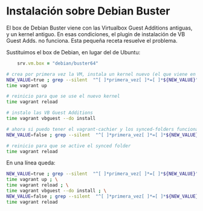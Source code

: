 # Instalación sobre Debian Buster 


El box de Debian Buster viene con las Virtualbox Guest Additions antiguas, y un kernel antiguo.  En esas condiciones, el plugin de
instalación de VB Guest Adds. no funciona.  Esta pequeña receta resuelve el problema.


Sustituimos el box de Debian, en lugar del de Ubuntu:

```ruby
    srv.vm.box = "debian/buster64"

```

```bash
# crea por primera vez la VM, instala un kernel nuevo (el que viene en el box ya no tiene los headers en los repos y falla la instalaci{on de las VB Guests)
NEW_VALUE=true ; grep --silent  "^[ ]*primera_vez[ ]*=[ ]*${NEW_VALUE}" Vagrantfile  || sed -i "s/^[ ]*primera_vez[ ]*=.*/primera_vez = ${NEW_VALUE}/" Vagrantfile
time vagrant up

# reinicio para que se use el nuevo kernel
time vagrant reload

# instalo las VB Guest Additions
time vagrant vbguest --do install

# ahora si puedo tener el vagrant-cachier y los synced-folders funcionando, cambio primera_vez a false
NEW_VALUE=false ; grep --silent  "^[ ]*primera_vez[ ]*=[ ]*${NEW_VALUE}" Vagrantfile  || sed -i "s/^[ ]*primera_vez[ ]*=.*/primera_vez = ${NEW_VALUE}/" Vagrantfile

# reinicio para que se active el synced folder
time vagrant reload

```


En una línea queda:

```bash
NEW_VALUE=true ; grep --silent  "^[ ]*primera_vez[ ]*=[ ]*${NEW_VALUE}" Vagrantfile  || sed -i "s/^[ ]*primera_vez[ ]*=.*/primera_vez = ${NEW_VALUE}/" Vagrantfile ; \
time vagrant up ; \
time vagrant reload ; \
time vagrant vbguest --do install ; \
NEW_VALUE=false ; grep --silent  "^[ ]*primera_vez[ ]*=[ ]*${NEW_VALUE}" Vagrantfile  || sed -i "s/^[ ]*primera_vez[ ]*=.*/primera_vez = ${NEW_VALUE}/" Vagrantfile ; \
time vagrant reload
```
